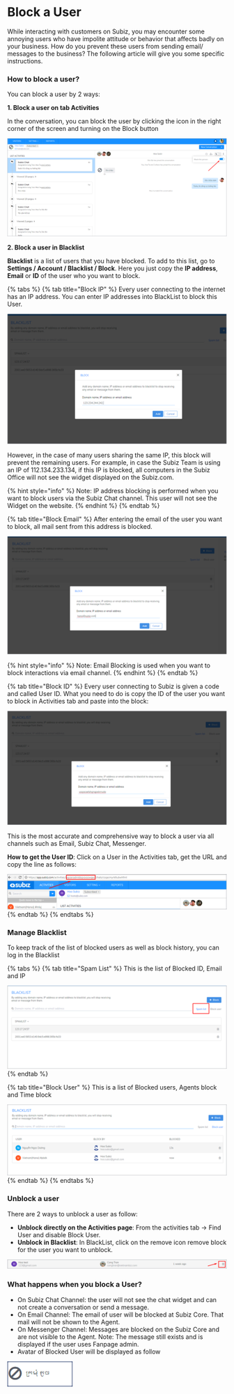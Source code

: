 # Block a User

While interacting with customers on Subiz, you may encounter some annoying users who have impolite attitude or behavior that affects badly on your business. How do you prevent these users from sending email/ messages to the business? The following article will give you some specific instructions.

### How to block a user?

You can block a user by 2 ways:

**1. Block a user on tab Activities** 

In the conversation, you can block the user by clicking the  icon in the right corner of the screen and turning on the Block button

![Block Users Directly](../../.gitbook/assets/block-directly.png)

 **2. Block a user in Blacklist**

**Blacklist** is a list of users that you have blocked. To add to this list, go to **Settings / Account / Blacklist / Block**. Here you just copy the **IP address**, **Email** or **ID** of the user who you want to block.

{% tabs %}
{% tab title="Block IP" %}
Every user connecting to the internet has an IP address. You can enter IP addresses into BlackList to block this User.

![Block IP](../../.gitbook/assets/block-ip.png)

However, in the case of many users sharing the same IP, this block will prevent the remaining users. For example, in case the Subiz Team is using an IP of 112.134.233.134, if this IP is blocked, all computers in the Subiz Office will not see the widget displayed on the Subiz.com.

{% hint style="info" %}
Note: IP address blocking is performed when you want to block users via the Subiz Chat channel. This user will not see the Widget on the website.
{% endhint %}
{% endtab %}

{% tab title="Block Email" %}
After entering the email of the user you want to block, all mail sent from this address is blocked.

![Block Email](../../.gitbook/assets/block-email.png)

{% hint style="info" %}
 Note: Email Blocking is used when you want to block interactions via email channel.
{% endhint %}
{% endtab %}

{% tab title="Block ID" %}
Every user connecting to Subiz is given a code and called User ID. What you need to do is copy the ID of the user you want to block in Activities tab and paste into the block:

![Block ID](../../.gitbook/assets/block-id.png)

This is the most accurate and comprehensive way to block a user via all channels such as Email, Subiz Chat, Messenger.

**How to get the User ID**: Click on a User in the Activities tab, get the URL and copy the line as follows:

![How to get User ID](../../.gitbook/assets/how-to-get-user-id.png)
{% endtab %}
{% endtabs %}

### Manage Blacklist

To keep track of the list of blocked users as well as block history, you can log in the Blacklist

{% tabs %}
{% tab title="Spam List" %}
This is the list of Blocked ID, Email and IP

![Spam List](../../.gitbook/assets/spam-list.png)
{% endtab %}

{% tab title="Block User" %}
This is a list of Blocked users, Agents block and Time block

![Block User](../../.gitbook/assets/block-user%20%281%29.png)
{% endtab %}
{% endtabs %}

### Unblock a user

There are 2 ways to unblock a user as follow:

* **Unblock directly on the Activities page**: From the activities tab -&gt; Find User and disable Block User.
* **Unblock in Blacklist**: In BlackList, click on the remove icon remove block for the user you want to unblock.

![Unblock an Agent](../../.gitbook/assets/bo-chan.png)

###  What happens when you block a User?

* On Subiz Chat Channel: the user will not see the chat widget and can not create a conversation or send a message.
* On Email Channel: The email of user will be blocked at Subiz Core. That mail will not be shown to the Agent.
* On Messenger Channel: Messages are blocked on the Subiz Core and are not visible to the Agent. Note: The message still exists and is displayed if the user uses Fanpage admin.
* Avatar of Blocked User will be displayed as follow

![Avatar of Blocked User](../../.gitbook/assets/spam-avatar.png)

